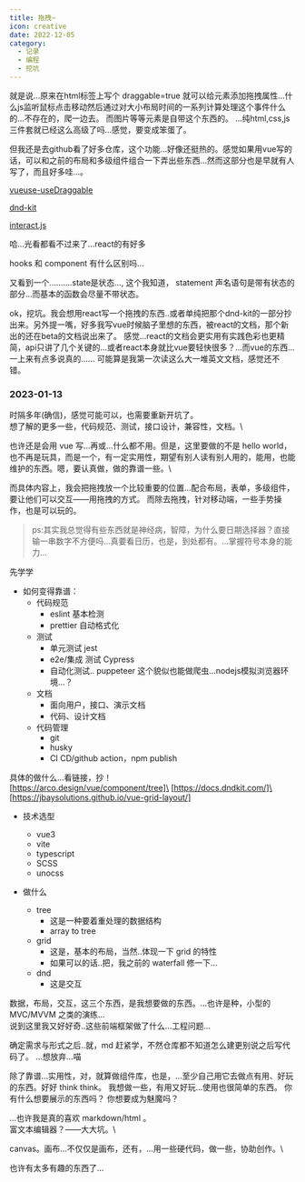 ```yaml
---
title: 拖拽~
icon: creative
date: 2022-12-05
category:
  - 记录
  - 编程
  - 挖坑
---
```


就是说...原来在html标签上写个 draggable=true 就可以给元素添加拖拽属性...什么js监听鼠标点击移动然后通过对大小布局时间的一系列计算处理这个事件什么的...不存在的，爬一边去。
而图片等等元素是自带这个东西的。
...纯html,css,js三件套就已经这么高级了吗...感觉，要变成笨蛋了。

但我还是去github看了好多仓库，这个功能...好像还挺热的。感觉如果用vue写的话，可以和之前的布局和多级组件组合一下弄出些东西...然而这部分也是早就有人写了，而且好多哇...。

[vueuse-useDraggable](https://vueuse.org/core/useDraggable)

[dnd-kit](https://github.com/clauderic/dnd-kit)

[interact.js](https://github.com/taye/interact.js)

哈...光看都看不过来了...react的有好多

hooks 和 component 有什么区别吗...

又看到一个..........state是状态..., 这个我知道， statement 声名语句是带有状态的部分...而基本的函数会尽量不带状态。

ok，挖坑。我会想用react写一个拖拽的东西..或者单纯把那个dnd-kit的一部分抄出来。另外提一嘴，好多我写vue时候脑子里想的东西，被react的文档，那个新出的还在beta的文档说出来了。
感觉...react的文档会更实用有实践色彩也更精简，api只讲了几个关键的...或者react本身就比vue要轻快很多？...而vue的东西...一上来有点多说真的......
可能算是我第一次读这么大一堆英文文档，感觉还不错。

### 2023-01-13

时隔多年(确信)，感觉可能可以，也需要重新开坑了。\
想了解的更多一些，代码规范、测试，接口设计，兼容性，文档。\

也许还是会用 vue 写...再或...什么都不用。但是，这里要做的不是 hello world，也不再是玩具，而是一个，有一定实用性，期望有别人读有别人用的，能用，也能维护的东西。嗯，要认真做，做的靠谱一些。\

而具体内容上，我会把拖拽放一个比较重要的位置...配合布局，表单，多级组件，要让他们可以交互——用拖拽的方式。
而除去拖拽，针对移动端，一些手势操作，也是可以玩的。

>ps:其实我总觉得有些东西就是神经病，智障，为什么要日期选择器？直接输一串数字不方便吗...真要看日历，也是，到处都有。...掌握符号本身的能力...

先学学

- 如何变得靠谱：
  - 代码规范
    - eslint 基本检测
    - prettier 自动格式化
  - 测试
    - 单元测试 jest
    - e2e/集成 测试 Cypress
    - 自动化测试.. puppeteer 这个貌似也能做爬虫...nodejs模拟浏览器环境...？
  - 文档
    - 面向用户，接口、演示文档
    - 代码、设计文档
  - 代码管理
    - git
    - husky
    - CI CD/github action，npm publish

具体的做什么...看链接，抄！\
[https://arco.design/vue/component/tree]\
[https://docs.dndkit.com/]\
[https://jbaysolutions.github.io/vue-grid-layout/]

- 技术选型
  - vue3
  - vite
  - typescript
  - SCSS
  - unocss

- 做什么
  - tree
    - 这是一种要着重处理的数据结构
    - array to tree
  - grid
    - 这是，基本的布局，当然..体现一下 grid 的特性
    - 如果可以的话..把，我之前的 waterfall 修一下...
  - dnd
    - 这是交互

数据，布局，交互，这三个东西，是我想要做的东西。...也许是种，小型的 MVC/MVVM 之类的演练...\
说到这里我又好好奇..这些前端框架做了什么...工程问题...

确定需求与形式之后..就，md 赶紧学，不然仓库都不知道怎么建更别说之后写代码了。
...想放弃...喵

除了靠谱...实用性，对，就算做组件库，也是，...至少自己用它去做点有用、好玩的东西。好好 think think。
我想做一些，有用又好玩...使用也很简单的东西。
你有什么想要展示的东西吗？
你想要成为魅魔吗？

...也许我是真的喜欢 markdown/html 。\
富文本编辑器？——大大坑。\

canvas。画布...不仅仅是画布，还有，...用一些硬代码，做一些，协助创作。\

也许有太多有趣的东西了...
